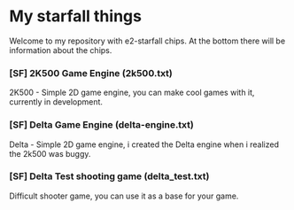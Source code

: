 # My starfall things
Welcome to my repository with e2-starfall chips.
At the bottom there will be information about the chips.

### [SF] 2K500 Game Engine (2k500.txt)
2K500 - Simple 2D game engine, you can make cool games with it, currently in development.

### [SF] Delta Game Engine (delta-engine.txt)
Delta - Simple 2D game engine, i created the Delta engine when i realized the 2k500 was buggy.

### [SF] Delta Test shooting game (delta_test.txt)
Difficult shooter game, you can use it as a base for your game.